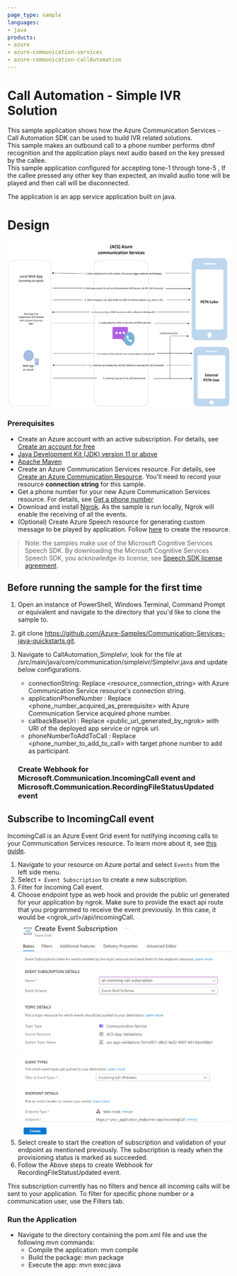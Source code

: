 ```yaml
---
page_type: sample
languages:
- java
products:
- azure
- azure-communication-services
- azure-communication-callAutomation
---
```


# Call Automation - Simple IVR Solution

This sample application shows how the Azure Communication Services - Call Automation SDK can be used to build IVR related solutions.  
This sample makes an outbound call to a phone number performs dtmf recognition and the application plays next audio based on the key pressed by the callee.      
This sample application configured for accepting tone-1  through tone-5 , If the callee pressed any other key than expected, an invalid audio tone will be played and then call will be disconnected.  

The application is an app service application built on java.  

# Design

![design](./data/simpleivr-design.png)

### Prerequisites

- Create an Azure account with an active subscription. For details, see [Create an account for free](https://azure.microsoft.com/free/)
- [Java Development Kit (JDK) version 11 or above](https://docs.microsoft.com/azure/developer/java/fundamentals/java-jdk-install)
- [Apache Maven](https://maven.apache.org/download.cgi)
- Create an Azure Communication Services resource. For details, see [Create an Azure Communication Resource](https://docs.microsoft.com/azure/communication-services/quickstarts/create-communication-resource). You'll need to record your resource **connection string** for this sample.
- Get a phone number for your new Azure Communication Services resource. For details, see [Get a phone number](https://learn.microsoft.com/en-us/azure/communication-services/quickstarts/telephony/get-phone-number?tabs=windows&pivots=programming-language-java)
- Download and install [Ngrok](https://www.ngrok.com/download). As the sample is run locally, Ngrok will enable the receiving of all the events.
- (Optional) Create Azure Speech resource for generating custom message to be played by application. Follow [here](https://docs.microsoft.com/azure/cognitive-services/speech-service/overview#try-the-speech-service-for-free) to create the resource.

> Note: the samples make use of the Microsoft Cognitive Services Speech SDK. By downloading the Microsoft Cognitive Services Speech SDK, you acknowledge its license, see [Speech SDK license agreement](https://aka.ms/csspeech/license201809).

## Before running the sample for the first time

1. Open an instance of PowerShell, Windows Terminal, Command Prompt or equivalent and navigate to the directory that you'd like to clone the sample to.
2. git clone https://github.com/Azure-Samples/Communication-Services-java-quickstarts.git.
3. Navigate to CallAutomation_SimpleIvr, look for the file at /src/main/java/com/communication/simpleivr/SimpleIvr.java and update below configurations.
	- connectionString: Replace <resource_connection_string> with Azure Communication Service resource's connection string.
	- applicationPhoneNumber : Replace <phone_number_acquired_as_prerequisite> with Azure Communication Service acquired phone number.
	- callbackBaseUri : Replace <public_url_generated_by_ngrok> with URI of the deployed app service or ngrok url.
	- phoneNumberToAddToCall : Replace <phone_number_to_add_to_call> with target phone number to add as participant.

	### Create Webhook for Microsoft.Communication.IncomingCall event and Microsoft.Communication.RecordingFileStatusUpdated event
## Subscribe to IncomingCall event

IncomingCall is an Azure Event Grid event for notifying incoming calls to your Communication Services resource. To learn more about it, see [this guide](https://learn.microsoft.com/en-us/azure/communication-services/concepts/call-automation/incoming-call-notification). 
1. Navigate to your resource on Azure portal and select `Events` from the left side menu.
1. Select `+ Event Subscription` to create a new subscription. 
1. Filter for Incoming Call event. 
1. Choose endpoint type as web hook and provide the public url generated for your application by ngrok. Make sure to provide the exact api route that you programmed to receive the event previously. In this case, it would be <ngrok_url>/api/incomingCall. 
![Screenshot of portal page to create a new event subscription.](./media/event-susbcription.png)
![Screenshot of portal page to create a new event subscription.](./media/MicrosoftTeams-image.png)
1. Select create to start the creation of subscription and validation of your endpoint as mentioned previously. The subscription is ready when the provisioning status is marked as succeeded. 
1. Follow the Above steps to create Webhook for RecordingFileStatusUpdated event.

This subscription currently has no filters and hence all incoming calls will be sent to your application. To filter for specific phone number or a communication user, use the Filters tab.

### Run the Application

- Navigate to the directory containing the pom.xml file and use the following mvn commands:
	- Compile the application: mvn compile
	- Build the package: mvn package
	- Execute the app: mvn exec:java

